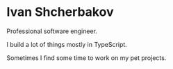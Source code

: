 # Ivan Shcherbakov

Professional software engineer.

I build a lot of things mostly in TypeScript.

Sometimes I find some time to work on my pet projects.
